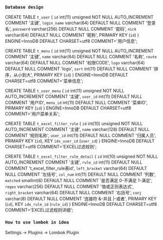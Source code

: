 ### `Database design`

CREATE TABLE `t_user` (
  `id` int(11) unsigned NOT NULL AUTO_INCREMENT COMMENT '主键',
  `login_name` varchar(64) DEFAULT NULL COMMENT '登录名',
  `password` varchar(256) DEFAULT NULL COMMENT '密码',
  `nick` varchar(64) DEFAULT NULL COMMENT '昵称',
  PRIMARY KEY (`id`)
) ENGINE=InnoDB DEFAULT CHARSET=utf8 COMMENT='用户信息';

CREATE TABLE `t_menu` (
  `id` int(11) unsigned NOT NULL AUTO_INCREMENT COMMENT '主键',
  `name` varchar(64) DEFAULT NULL COMMENT '名称',
  `route` varchar(64) DEFAULT NULL COMMENT '权限CODE',
  `logo` varchar(64) DEFAULT NULL COMMENT 'logo',
  `sort` int(11) DEFAULT NULL COMMENT '排序，从小到大',
  PRIMARY KEY (`id`)
) ENGINE=InnoDB DEFAULT CHARSET=utf8 COMMENT='菜单信息';

CREATE TABLE `t_user_menu` (
  `id` int(11) unsigned NOT NULL AUTO_INCREMENT COMMENT '主键',
  `user_id` int(11) DEFAULT NULL COMMENT '用户ID',
  `menu_id` int(11) DEFAULT NULL COMMENT '菜单ID',
  PRIMARY KEY (`id`)
) ENGINE=InnoDB DEFAULT CHARSET=utf8 COMMENT='用户菜单关系';

CREATE TABLE `t_excel_filter_rule` (
  `id` int(10) unsigned NOT NULL AUTO_INCREMENT COMMENT '主键',
  `name` varchar(128) DEFAULT NULL COMMENT '规则名称',
  `user_id` int(11) DEFAULT NULL COMMENT '归属人员',
  PRIMARY KEY (`id`),
  KEY `idx_user_id` (`user_id`)
) ENGINE=InnoDB DEFAULT CHARSET=utf8 COMMENT='EXCEL过滤规则';

CREATE TABLE `t_excel_filter_rule_detail` (
  `id` int(10) unsigned NOT NULL AUTO_INCREMENT COMMENT '主键',
  `rule_id` int(11) DEFAULT NULL COMMENT 't_excel_filter_rule表id',
  `left_bracket` varchar(64) DEFAULT NULL COMMENT '左括号',
  `col_num` int(11) DEFAULT NULL COMMENT '列数',
  `matched` smallint(6) DEFAULT NULL COMMENT '是否满足 0-不满足 1-满足',
  `regex` varchar(256) DEFAULT NULL COMMENT '值或正则表达式',
  `right_bracket` varchar(64) DEFAULT NULL COMMENT '右括号',
  `conj` varchar(8) DEFAULT NULL COMMENT '连接符 &-并且 |-或者',
  PRIMARY KEY (`id`),
  KEY `idx_rule_id` (`rule_id`)
) ENGINE=InnoDB DEFAULT CHARSET=utf8 COMMENT='EXCEL过滤规则详细';


### `How to use lombok in idea`

Settings -> Plugins -> Lombok Plugin